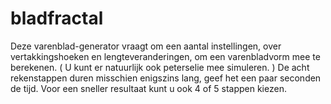 # bladfractal
Deze varenblad-generator vraagt om een aantal instellingen, over vertakkingshoeken en lengteveranderingen, om een varenbladvorm mee te berekenen.
( U kunt er natuurlijk ook peterselie mee simuleren. )
De acht rekenstappen duren misschien enigszins lang, geef het een paar seconden de tijd. 
Voor een sneller resultaat kunt u ook 4 of 5 stappen kiezen.
